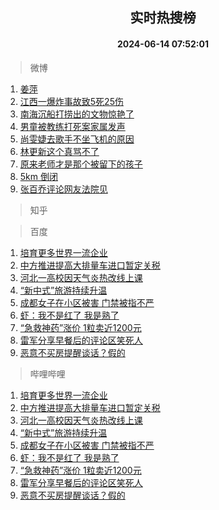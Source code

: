 <div align="center"><h2>实时热搜榜</h2><h4>2024-06-14 07:52:01</h4></div>

> 微博  

1. [姜萍](https://s.weibo.com/weibo?q=%E5%A7%9C%E8%90%8D&t=31&band_rank=1&Refer=top)<br />
2. [江西一爆炸事故致5死25伤](https://s.weibo.com/weibo?q=%23%E6%B1%9F%E8%A5%BF%E4%B8%80%E7%88%86%E7%82%B8%E4%BA%8B%E6%95%85%E8%87%B45%E6%AD%BB25%E4%BC%A4%23&t=31&band_rank=2&Refer=top)<br />
3. [南海沉船打捞出的文物惊艳了](https://s.weibo.com/weibo?q=%23%E5%8D%97%E6%B5%B7%E6%B2%89%E8%88%B9%E6%89%93%E6%8D%9E%E5%87%BA%E7%9A%84%E6%96%87%E7%89%A9%E6%83%8A%E8%89%B3%E4%BA%86%23&t=31&band_rank=3&Refer=top)<br />
4. [男童被教练打死案家属发声](https://s.weibo.com/weibo?q=%23%E7%94%B7%E7%AB%A5%E8%A2%AB%E6%95%99%E7%BB%83%E6%89%93%E6%AD%BB%E6%A1%88%E5%AE%B6%E5%B1%9E%E5%8F%91%E5%A3%B0%23&t=31&band_rank=4&Refer=top)<br />
5. [尚雯婕去歌手不坐飞机的原因](https://s.weibo.com/weibo?q=%23%E5%B0%9A%E9%9B%AF%E5%A9%95%E5%8E%BB%E6%AD%8C%E6%89%8B%E4%B8%8D%E5%9D%90%E9%A3%9E%E6%9C%BA%E7%9A%84%E5%8E%9F%E5%9B%A0%23&t=31&band_rank=5&Refer=top)<br />
6. [林更新这个真骂不了](https://s.weibo.com/weibo?q=%23%E6%9E%97%E6%9B%B4%E6%96%B0%E8%BF%99%E4%B8%AA%E7%9C%9F%E9%AA%82%E4%B8%8D%E4%BA%86%23&t=31&band_rank=6&Refer=top)<br />
7. [原来老师才是那个被留下的孩子](https://s.weibo.com/weibo?q=%23%E5%8E%9F%E6%9D%A5%E8%80%81%E5%B8%88%E6%89%8D%E6%98%AF%E9%82%A3%E4%B8%AA%E8%A2%AB%E7%95%99%E4%B8%8B%E7%9A%84%E5%AD%A9%E5%AD%90%23&t=31&band_rank=7&Refer=top)<br />
8. [5km 倒闭](https://s.weibo.com/weibo?q=5km%20%E5%80%92%E9%97%AD&t=31&band_rank=8&Refer=top)<br />
9. [张百乔评论网友法院见](https://s.weibo.com/weibo?q=%23%E5%BC%A0%E7%99%BE%E4%B9%94%E8%AF%84%E8%AE%BA%E7%BD%91%E5%8F%8B%E6%B3%95%E9%99%A2%E8%A7%81%23&t=31&band_rank=9&Refer=top)<br />

> 知乎  


> 百度  

1. [培育更多世界一流企业](https://www.baidu.com/s?wd=%E5%9F%B9%E8%82%B2%E6%9B%B4%E5%A4%9A%E4%B8%96%E7%95%8C%E4%B8%80%E6%B5%81%E4%BC%81%E4%B8%9A&sa=fyb_news&rsv_dl=fyb_news)<br />
2. [中方推进提高大排量车进口暂定关税](https://www.baidu.com/s?wd=%E4%B8%AD%E6%96%B9%E6%8E%A8%E8%BF%9B%E6%8F%90%E9%AB%98%E5%A4%A7%E6%8E%92%E9%87%8F%E8%BD%A6%E8%BF%9B%E5%8F%A3%E6%9A%82%E5%AE%9A%E5%85%B3%E7%A8%8E&sa=fyb_news&rsv_dl=fyb_news)<br />
3. [河北一高校因天气炎热改线上课](https://www.baidu.com/s?wd=%E6%B2%B3%E5%8C%97%E4%B8%80%E9%AB%98%E6%A0%A1%E5%9B%A0%E5%A4%A9%E6%B0%94%E7%82%8E%E7%83%AD%E6%94%B9%E7%BA%BF%E4%B8%8A%E8%AF%BE&sa=fyb_news&rsv_dl=fyb_news)<br />
4. [“新中式”旅游持续升温](https://www.baidu.com/s?wd=%E2%80%9C%E6%96%B0%E4%B8%AD%E5%BC%8F%E2%80%9D%E6%97%85%E6%B8%B8%E6%8C%81%E7%BB%AD%E5%8D%87%E6%B8%A9&sa=fyb_news&rsv_dl=fyb_news)<br />
5. [成都女子在小区被害 门禁被指不严](https://www.baidu.com/s?wd=%E6%88%90%E9%83%BD%E5%A5%B3%E5%AD%90%E5%9C%A8%E5%B0%8F%E5%8C%BA%E8%A2%AB%E5%AE%B3+%E9%97%A8%E7%A6%81%E8%A2%AB%E6%8C%87%E4%B8%8D%E4%B8%A5&sa=fyb_news&rsv_dl=fyb_news)<br />
6. [虾：我不是红了 我是熟了](https://www.baidu.com/s?wd=%E8%99%BE%EF%BC%9A%E6%88%91%E4%B8%8D%E6%98%AF%E7%BA%A2%E4%BA%86+%E6%88%91%E6%98%AF%E7%86%9F%E4%BA%86&sa=fyb_news&rsv_dl=fyb_news)<br />
7. [“急救神药”涨价 1粒卖近1200元](https://www.baidu.com/s?wd=%E2%80%9C%E6%80%A5%E6%95%91%E7%A5%9E%E8%8D%AF%E2%80%9D%E6%B6%A8%E4%BB%B7+1%E7%B2%92%E5%8D%96%E8%BF%911200%E5%85%83&sa=fyb_news&rsv_dl=fyb_news)<br />
8. [雷军分享早餐后的评论区笑死人](https://www.baidu.com/s?wd=%E9%9B%B7%E5%86%9B%E5%88%86%E4%BA%AB%E6%97%A9%E9%A4%90%E5%90%8E%E7%9A%84%E8%AF%84%E8%AE%BA%E5%8C%BA%E7%AC%91%E6%AD%BB%E4%BA%BA&sa=fyb_news&rsv_dl=fyb_news)<br />
9. [恶意不买房提醒谈话？假的](https://www.baidu.com/s?wd=%E6%81%B6%E6%84%8F%E4%B8%8D%E4%B9%B0%E6%88%BF%E6%8F%90%E9%86%92%E8%B0%88%E8%AF%9D%EF%BC%9F%E5%81%87%E7%9A%84&sa=fyb_news&rsv_dl=fyb_news)<br />

> 哔哩哔哩  

1. [培育更多世界一流企业](https://www.baidu.com/s?wd=%E5%9F%B9%E8%82%B2%E6%9B%B4%E5%A4%9A%E4%B8%96%E7%95%8C%E4%B8%80%E6%B5%81%E4%BC%81%E4%B8%9A&sa=fyb_news&rsv_dl=fyb_news)<br />
2. [中方推进提高大排量车进口暂定关税](https://www.baidu.com/s?wd=%E4%B8%AD%E6%96%B9%E6%8E%A8%E8%BF%9B%E6%8F%90%E9%AB%98%E5%A4%A7%E6%8E%92%E9%87%8F%E8%BD%A6%E8%BF%9B%E5%8F%A3%E6%9A%82%E5%AE%9A%E5%85%B3%E7%A8%8E&sa=fyb_news&rsv_dl=fyb_news)<br />
3. [河北一高校因天气炎热改线上课](https://www.baidu.com/s?wd=%E6%B2%B3%E5%8C%97%E4%B8%80%E9%AB%98%E6%A0%A1%E5%9B%A0%E5%A4%A9%E6%B0%94%E7%82%8E%E7%83%AD%E6%94%B9%E7%BA%BF%E4%B8%8A%E8%AF%BE&sa=fyb_news&rsv_dl=fyb_news)<br />
4. [“新中式”旅游持续升温](https://www.baidu.com/s?wd=%E2%80%9C%E6%96%B0%E4%B8%AD%E5%BC%8F%E2%80%9D%E6%97%85%E6%B8%B8%E6%8C%81%E7%BB%AD%E5%8D%87%E6%B8%A9&sa=fyb_news&rsv_dl=fyb_news)<br />
5. [成都女子在小区被害 门禁被指不严](https://www.baidu.com/s?wd=%E6%88%90%E9%83%BD%E5%A5%B3%E5%AD%90%E5%9C%A8%E5%B0%8F%E5%8C%BA%E8%A2%AB%E5%AE%B3+%E9%97%A8%E7%A6%81%E8%A2%AB%E6%8C%87%E4%B8%8D%E4%B8%A5&sa=fyb_news&rsv_dl=fyb_news)<br />
6. [虾：我不是红了 我是熟了](https://www.baidu.com/s?wd=%E8%99%BE%EF%BC%9A%E6%88%91%E4%B8%8D%E6%98%AF%E7%BA%A2%E4%BA%86+%E6%88%91%E6%98%AF%E7%86%9F%E4%BA%86&sa=fyb_news&rsv_dl=fyb_news)<br />
7. [“急救神药”涨价 1粒卖近1200元](https://www.baidu.com/s?wd=%E2%80%9C%E6%80%A5%E6%95%91%E7%A5%9E%E8%8D%AF%E2%80%9D%E6%B6%A8%E4%BB%B7+1%E7%B2%92%E5%8D%96%E8%BF%911200%E5%85%83&sa=fyb_news&rsv_dl=fyb_news)<br />
8. [雷军分享早餐后的评论区笑死人](https://www.baidu.com/s?wd=%E9%9B%B7%E5%86%9B%E5%88%86%E4%BA%AB%E6%97%A9%E9%A4%90%E5%90%8E%E7%9A%84%E8%AF%84%E8%AE%BA%E5%8C%BA%E7%AC%91%E6%AD%BB%E4%BA%BA&sa=fyb_news&rsv_dl=fyb_news)<br />
9. [恶意不买房提醒谈话？假的](https://www.baidu.com/s?wd=%E6%81%B6%E6%84%8F%E4%B8%8D%E4%B9%B0%E6%88%BF%E6%8F%90%E9%86%92%E8%B0%88%E8%AF%9D%EF%BC%9F%E5%81%87%E7%9A%84&sa=fyb_news&rsv_dl=fyb_news)<br />
